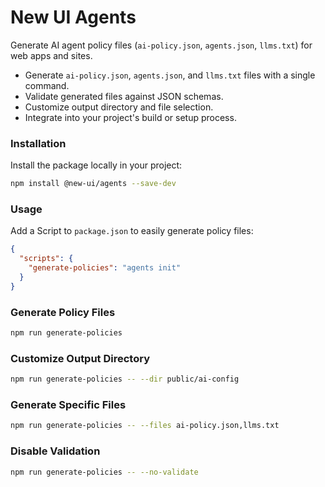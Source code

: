 # New UI Agents
Generate AI agent policy files (`ai-policy.json`, `agents.json`, `llms.txt`) for web apps and sites.

- Generate `ai-policy.json`, `agents.json`, and `llms.txt` files with a single command.
- Validate generated files against JSON schemas.
- Customize output directory and file selection.
- Integrate into your project's build or setup process.

### Installation
Install the package locally in your project:
```bash
npm install @new-ui/agents --save-dev
```

### Usage
Add a Script to `package.json` to easily generate policy files:

```json
{
  "scripts": {
    "generate-policies": "agents init"
  }
}
```

### Generate Policy Files
```bash
npm run generate-policies
```

### Customize Output Directory
```bash
npm run generate-policies -- --dir public/ai-config
```

### Generate Specific Files
```bash
npm run generate-policies -- --files ai-policy.json,llms.txt
```

### Disable Validation
```bash
npm run generate-policies -- --no-validate
```